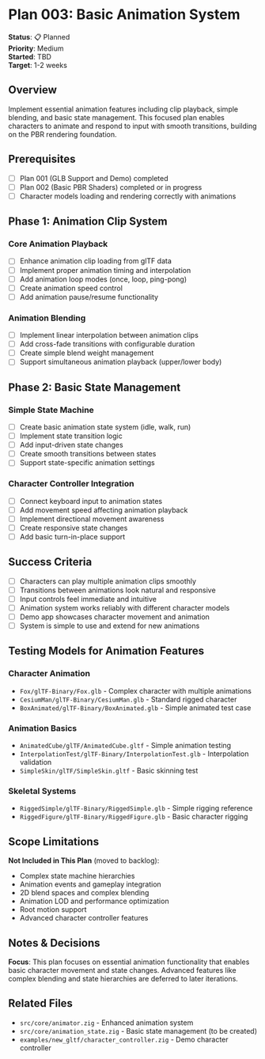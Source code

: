 # Plan 003: Basic Animation System

**Status**: 📋 Planned  
**Priority**: Medium  
**Started**: TBD  
**Target**: 1-2 weeks  

## Overview

Implement essential animation features including clip playback, simple blending, and basic state management. This focused plan enables characters to animate and respond to input with smooth transitions, building on the PBR rendering foundation.

## Prerequisites

- [ ] Plan 001 (GLB Support and Demo) completed
- [ ] Plan 002 (Basic PBR Shaders) completed or in progress
- [ ] Character models loading and rendering correctly with animations

## Phase 1: Animation Clip System

### Core Animation Playback
- [ ] Enhance animation clip loading from glTF data
- [ ] Implement proper animation timing and interpolation
- [ ] Add animation loop modes (once, loop, ping-pong)
- [ ] Create animation speed control
- [ ] Add animation pause/resume functionality

### Animation Blending
- [ ] Implement linear interpolation between animation clips
- [ ] Add cross-fade transitions with configurable duration
- [ ] Create simple blend weight management
- [ ] Support simultaneous animation playback (upper/lower body)

## Phase 2: Basic State Management

### Simple State Machine
- [ ] Create basic animation state system (idle, walk, run)
- [ ] Implement state transition logic
- [ ] Add input-driven state changes
- [ ] Create smooth transitions between states
- [ ] Support state-specific animation settings

### Character Controller Integration
- [ ] Connect keyboard input to animation states
- [ ] Add movement speed affecting animation playback
- [ ] Implement directional movement awareness
- [ ] Create responsive state changes
- [ ] Add basic turn-in-place support

## Success Criteria

- [ ] Characters can play multiple animation clips smoothly
- [ ] Transitions between animations look natural and responsive
- [ ] Input controls feel immediate and intuitive
- [ ] Animation system works reliably with different character models
- [ ] Demo app showcases character movement and animation
- [ ] System is simple to use and extend for new animations

## Testing Models for Animation Features

### Character Animation
- `Fox/glTF-Binary/Fox.glb` - Complex character with multiple animations
- `CesiumMan/glTF-Binary/CesiumMan.glb` - Standard rigged character
- `BoxAnimated/glTF-Binary/BoxAnimated.glb` - Simple animated test case

### Animation Basics
- `AnimatedCube/glTF/AnimatedCube.gltf` - Simple animation testing
- `InterpolationTest/glTF-Binary/InterpolationTest.glb` - Interpolation validation
- `SimpleSkin/glTF/SimpleSkin.gltf` - Basic skinning test

### Skeletal Systems  
- `RiggedSimple/glTF-Binary/RiggedSimple.glb` - Simple rigging reference
- `RiggedFigure/glTF-Binary/RiggedFigure.glb` - Basic character rigging

## Scope Limitations

**Not Included in This Plan** (moved to backlog):
- Complex state machine hierarchies
- Animation events and gameplay integration
- 2D blend spaces and complex blending
- Animation LOD and performance optimization
- Root motion support
- Advanced character controller features

## Notes & Decisions

**Focus**: This plan focuses on essential animation functionality that enables basic character movement and state changes. Advanced features like complex blending and state hierarchies are deferred to later iterations.

## Related Files

- `src/core/animator.zig` - Enhanced animation system
- `src/core/animation_state.zig` - Basic state management (to be created)
- `examples/new_gltf/character_controller.zig` - Demo character controller